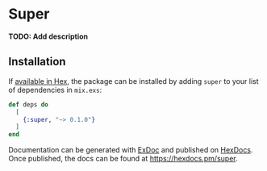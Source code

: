 # Super

**TODO: Add description**

## Installation

If [available in Hex](https://hex.pm/docs/publish), the package can be installed
by adding `super` to your list of dependencies in `mix.exs`:

```elixir
def deps do
  [
    {:super, "~> 0.1.0"}
  ]
end
```

Documentation can be generated with [ExDoc](https://github.com/elixir-lang/ex_doc)
and published on [HexDocs](https://hexdocs.pm). Once published, the docs can
be found at <https://hexdocs.pm/super>.

